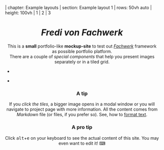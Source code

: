 
| chapter: Example layouts
| section: Example layout 1
| rows: 50vh auto
| height: 100vh
| 1
| 2
| 3


<center>

  # *Fredi von Fachwerk*
  
  This is a **small** portfolio-like <b>mockup-site</b> to test out <a href="https://designstem.github.io/fachwerk/" target="_blank"><var>Fachwerk</var></a> framework as possible portfolio platform.<br>There are a couple of <var>special components</var> that help you present images separately or in a tiled grid.

</center>

-

<f-portfolio-wall style="--height:100vh; --smallheight:1000px; --cols:3; --smallcols:2; ">
  <f-portfolio-tile 
    title="Opens a bigger image" 
    image="https://res.cloudinary.com/dt8r2uxga/image/upload/w_900/v1574950786/00_background-turntable_eldgzq.jpg" 
    important 
    target="https://res.cloudinary.com/dt8r2uxga/image/upload/h_1080,q_auto/v1574950786/00_background-turntable_eldgzq.jpg" 
    style="--spancols:2; --spanrows:2; --tint:0.5;"
  />
  <f-portfolio-tile 
    title="Goes to project page" 
    image="https://res.cloudinary.com/dt8r2uxga/image/upload/w_600/v1574947419/novomesto_hplrsm.jpg"
    target="Project 1"
    style="--tint:0.2;" 
  />
  <f-portfolio-tile 
    title="Screenshot of Fachwerk" 
    image="https://res.cloudinary.com/dt8r2uxga/image/upload/w_600,q_auto/v1574962682/fachwerk-screenshot_rb2oud.jpg" 
    target="https://res.cloudinary.com/dt8r2uxga/image/upload/h_1080,q_auto/v1574962682/fachwerk-screenshot_rb2oud.jpg" 
    style="--spanrows:2; --tint:0.5"
  />
  <f-portfolio-tile 
    title="Project 2 with longer name" 
    image="https://res.cloudinary.com/dt8r2uxga/image/upload/w_600/v1574947422/frankfurt-rullid_r8gse8.jpg" 
    target="Project 2" 
    style="--tint:0.75"
  />
  <f-portfolio-tile 
    title="Another project" 
    image="https://res.cloudinary.com/dt8r2uxga/image/upload/w_400/v1574947419/amsterdam_vn2qvv.jpg" 
    target="etc" 
  />
  <f-portfolio-tile 
    title="This is important!" 
    image="https://res.cloudinary.com/dt8r2uxga/image/upload/w_600/v1574947419/color-sphere_mxc79o.jpg"
    target="https://res.cloudinary.com/dt8r2uxga/image/upload/v1574947419/color-sphere_mxc79o.jpg" 
    style="--spancols:1;"
    important 
  />
</f-portfolio-wall>

-

<center style="min-height:50vh;">

  ### A tip

  If you <var>click the tiles</var>, a bigger image opens in a modal window or you will navigate to project page with more information.
  All the content comes from <var>Markdown</var> file (or files, if you prefer so). See, how to <a href="https://designstem.github.io/fachwerk/docs/#/formatting-text" target="_blank">format text</a>.

  ### A pro tip

  Click <kbd>alt</kbd>+<kbd>e</kbd> on your keyboard to see the actual content of this site. You may even want to edit it! ⌨ 


</center>

<csshack />
